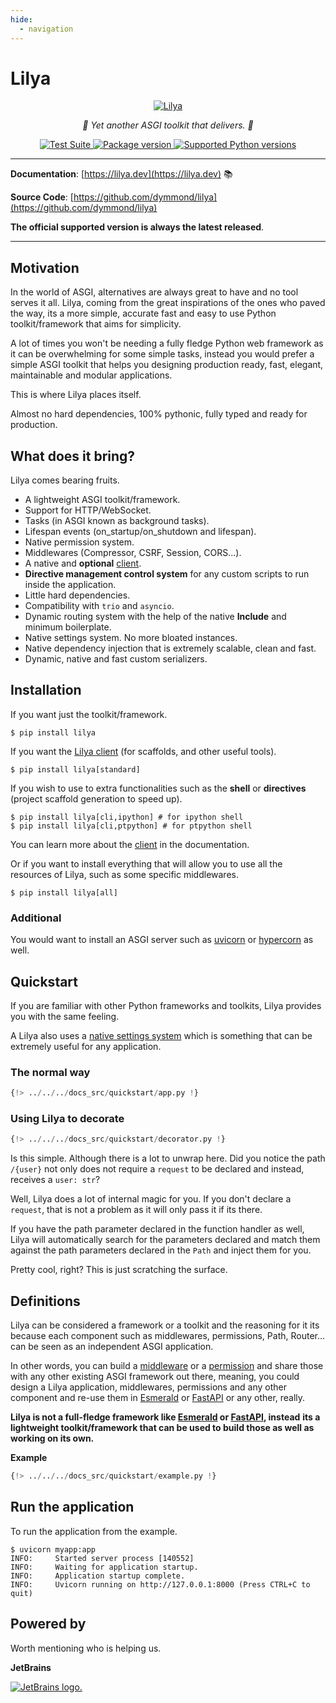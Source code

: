 ```yaml
---
hide:
  - navigation
---
```


# Lilya

<p align="center">
  <a href="https://lilya.dev"><img src="https://res.cloudinary.com/dymmond/image/upload/v1707501404/lilya/logo_quiotd.png" alt='Lilya'></a>
</p>

<p align="center">
    <em>🚀 Yet another ASGI toolkit that delivers. 🚀</em>
</p>

<p align="center">
<a href="https://github.com/dymmond/lilya/actions/workflows/test-suite.yml/badge.svg?event=push&branch=main" target="_blank">
    <img src="https://github.com/dymmond/lilya/actions/workflows/test-suite.yml/badge.svg?event=push&branch=main" alt="Test Suite">
</a>

<a href="https://pypi.org/project/lilya" target="_blank">
    <img src="https://img.shields.io/pypi/v/lilya?color=%2334D058&label=pypi%20package" alt="Package version">
</a>

<a href="https://pypi.org/project/lilya" target="_blank">
    <img src="https://img.shields.io/pypi/pyversions/lilya.svg?color=%2334D058" alt="Supported Python versions">
</a>
</p>

---

**Documentation**: [https://lilya.dev](https://lilya.dev) 📚

**Source Code**: [https://github.com/dymmond/lilya](https://github.com/dymmond/lilya)

**The official supported version is always the latest released**.

---

## Motivation

In the world of ASGI, alternatives are always great to have and no tool serves it all.
Lilya, coming from the great inspirations of the ones who paved the way, its a more simple, accurate
fast and easy to use Python toolkit/framework that aims for simplicity.

A lot of times you won't be needing a fully fledge Python web framework as it can be overwhelming
for some simple tasks, instead you would prefer a simple ASGI toolkit that helps you designing
production ready, fast, elegant, maintainable and modular applications.

This is where Lilya places itself.

Almost no hard dependencies, 100% pythonic, fully typed and ready for production.

## What does it bring?

Lilya comes bearing fruits.

* A lightweight ASGI toolkit/framework.
* Support for HTTP/WebSocket.
* Tasks (in ASGI known as background tasks).
* Lifespan events (on_startup/on_shutdown and lifespan).
* Native permission system.
* Middlewares (Compressor, CSRF, Session, CORS...).
* A native and **optional** [client](./lilya-cli.md).
* **Directive management control system** for any custom scripts to run inside the application.
* Little hard dependencies.
* Compatibility with `trio` and `asyncio`.
* Dynamic routing system with the help of the native **Include** and minimum boilerplate.
* Native settings system. No more bloated instances.
* Native dependency injection that is extremely scalable, clean and fast.
* Dynamic, native and fast custom serializers.

## Installation

If you want just the toolkit/framework.

```shell
$ pip install lilya
```

If you want the [Lilya client](./lilya-cli.md) (for scaffolds, and other useful tools).

```shell
$ pip install lilya[standard]
```

If you wish to use to extra functionalities such as the **shell** or **directives**
(project scaffold generation to speed up).

```shell
$ pip install lilya[cli,ipython] # for ipython shell
$ pip install lilya[cli,ptpython] # for ptpython shell
```

You can learn more about the [client](./directives/discovery.md) in the documentation.

Or if you want to install everything that will allow you to use all the resources of Lilya, such
as some specific middlewares.

```shell
$ pip install lilya[all]
```

### Additional

You would want to install an ASGI server such as [uvicorn](https://www.uvicorn.org/) or
[hypercorn](https://pgjones.gitlab.io/hypercorn/) as well.

## Quickstart

If you are familiar with other Python frameworks and toolkits, Lilya provides you with the same
feeling.

A Lilya also uses a [native settings system](./settings.md) which is something that can be extremely useful
for any application.

### The normal way

```python
{!> ../../../docs_src/quickstart/app.py !}
```

### Using Lilya to decorate

```python
{!> ../../../docs_src/quickstart/decorator.py !}
```

Is this simple. Although there is a lot to unwrap here. Did you notice the path `/{user}` not only
does not require a `request` to be declared and instead, receives a `user: str`?

Well, Lilya does a lot of internal magic for you. If you don't declare a `request`, that is not a
problem as it will only pass it if its there.

If you have the path parameter declared in the function handler as well, Lilya will automatically
search for the parameters declared and match them against the path parameters declared in the `Path`
and inject them for you.

Pretty cool, right? This is just scratching the surface.

## Definitions

Lilya can be considered a framework or a toolkit and the reasoning for it its because each component
such as middlewares, permissions, Path, Router... can be seen as an independent ASGI application.

In other words, you can build a [middleware](./middleware.md) or a [permission](./permissions.md) and
share those with any other existing ASGI framework out there, meaning, you could design a Lilya
application, middlewares, permissions and any other component and re-use them in [Esmerald][esmerald]
or [FastAPI][fastapi] or any other, really.

**Lilya is not a full-fledge framework like [Esmerald][esmerald] or [FastAPI][fastapi], instead**
**its a lightweight toolkit/framework that can be used to build those as well as working on its own.**

**Example**

```python
{!> ../../../docs_src/quickstart/example.py !}
```

## Run the application

To run the application from the example.

```shell
$ uvicorn myapp:app
INFO:     Started server process [140552]
INFO:     Waiting for application startup.
INFO:     Application startup complete.
INFO:     Uvicorn running on http://127.0.0.1:8000 (Press CTRL+C to quit)
```

## Powered by

Worth mentioning who is helping us.

**JetBrains**

[![JetBrains logo.](https://resources.jetbrains.com/storage/products/company/brand/logos/jetbrains.svg)](https://jb.gg/OpenSourceSupport)

[esmerald]: https://lilya.dev/esmerald
[fastapi]: https://fastapi.tiangolo.com

